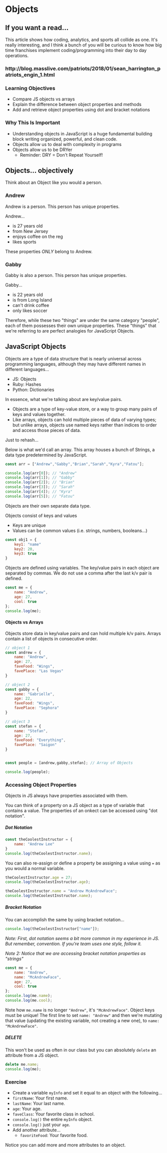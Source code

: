 # Objects

## If you want a read...

This article shows how coding, analytics, and sports all collide as one.  It's really interesting, and I think a bunch of you will be curious to know how big time franchises implement coding/programming into their day to day operations.

<h3>http://blog.masslive.com/patriots/2018/01/sean_harrington_patriots_engin_1.html</h3>

### Learning Objectives

- Compare JS objects vs arrays
- Explain the difference between object properties and methods
- Add and retrieve object properties using dot and bracket notations

### Why This Is Important

- Understanding objects in JavaScript is a huge fundamental building block writing organized, powerful, and clean code.
- Objects allow us to deal with complexity in programs
- Objects allow us to be DRYer 
	- Reminder: DRY = Don't Repeat Yourself!  

## Objects... objectively

Think about an Object like you would a person.  

<h3>Andrew</h3>

Andrew is a person.  This person has unique properties.

Andrew...
- is 27 years old
- from New Jersey
- enjoys coffee on the reg
- likes sports

These properties *ONLY* belong to Andrew.

<h3>Gabby</h3>

Gabby is also a person.  This person has unique properties.

Gabby...
- is 22 years old
- is from Long Island
- can't drink coffee
- only likes soccer

Therefore, while these two "things" are under the same category "people", each of them possesses their own unique properties.  These "things" that we're referring to are perfect analogies for JavaScript Objects.

## JavaScript Objects

Objects are a type of data structure that is nearly universal across programming languages, although they may have different names in different languages...

- JS: Objects
- Ruby: Hashes
- Python: Dictionaries

In essence, what we're talking about are key/value pairs.

- Objects are a type of key-value store, or a way to group many pairs of keys and values together.
- Like arrays, objects can hold multiple pieces of data of varying types; but unlike arrays, objects use named keys rather than indices to order and access those pieces of data.

Just to rehash...

Below is what we'd call an array.  This array houses a bunch of Strings, a data type predetermined by JavaScript. 

```js
const arr = ["Andrew","Gabby","Brian","Sarah","Kyra","Fatou"];

console.log(arr[0]); // "Andrew"
console.log(arr[1]); // "Gabby"
console.log(arr[2]); // "Brian"
console.log(arr[3]); // "Sarah"
console.log(arr[4]); // "Kyra"
console.log(arr[5]); // "Fatou"
```

Objects are their own separate data type.

Objects consist of keys and values
- Keys are unique
- Values can be common values (i.e. strings, numbers, booleans...)

```js
const obj1 = {
	key1: "name"
	key2: 20,
	key3: true
}
```

Objects are defined using variables.  The key/value pairs in each object are separated by commas.  We do not use a comma after the last k/v pair is defined.

```js
const me = {
	name: "Andrew",
	age: 27,
	cool: true
};
console.log(me);
```

#### Objects vs Arrays

Objects store data in key/value pairs and can hold multiple k/v pairs. Arrays contain a list of objects in consecutive order.

```js
// object 1
const andrew = { 		
	name: "Andrew",
	age: 27,
	faveFood: "Wings",
	favePlace: "Las Vegas"
} 

// object 2
const gabby = {
	name: "Gabrielle",
	age: 22,
	faveFood: "Wings",
	favePlace: "Sephora"
}

// object 3
const stefan = {
	name: "Stefan",
	age: 27,
	faveFood: "Everything",
	favePlace: "Saigon"
}


const people = [andrew,gabby,stefan]; // Array of Objects

console.log(people);
```


### Accessing Object Properties

Objects in JS always have properties associated with them.

You can think of a property on a JS object as a type of variable that contains a value. The properties of an onkect can be accessed using "dot notation".

##### Dot Notation

```javascript
const theCoolestInstructor = {
	name: "Andrew Lee"
}
console.log(theCoolestInstructor.name);
```


You can also re-assign or define a property be assigning a value using `=` as you would a normal variable.

```javascript
theCoolestInstructor.age = 27;
console.log(theCoolestInstructor.age);
```

```javascript
theCoolestInstructor.name = "Andrew McAndrewFace";
console.log(theCoolestInstructor.name);
```


##### Bracket Notation
You can accomplish the same by using bracket notation...

```javascript
console.log(theCoolestInstructor["name"]);
```

*Note: First, dot notation seems a bit more common in my experience in JS. But remember, convention. If you're team uses one style, follow it.*

*Note 2: Notice that we are accessing bracket notation properties as "strings"*

```js
const me = {
	name: "Andrew",
	name: "McAndrewFace",
	age: 27,
	cool: true
};
console.log(me.name);
console.log(me.cool);
```

Note how `me.name` is no longer `"Andrew"`, it's `"McAndrewFace"`. Object keys must be unique! The first line to set `name: "Andrew"` and then we're mutating that value (updating the existing variable, not creating a new one), to `name: "McAndrewFace"`.

##### DELETE
This won't be used as often in our class but you can absolutely `delete` an attribute from a JS object.

```js
delete me.name;
console.log(me);
```

### Exercise
- Create a variable `myInfo` and set it equal to an object with the following...
- `firstName`: Your first name.
- `lastName`: Your last name.
- `age`: Your age.
- `faveClass`: Your favorite class in school.
- `console.log()` the entire `myInfo` object.
- `console.log()` just your `age`.
- Add another attribute...
	- `favoriteFood`: Your favorite food.

Notice you can add more and more attributes to an object.
